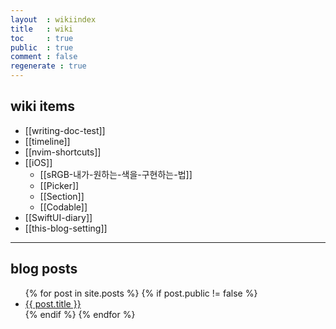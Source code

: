 ```yaml
---
layout  : wikiindex
title   : wiki
toc     : true
public  : true
comment : false
regenerate : true
---
```


## wiki items
* [[writing-doc-test]]
* [[timeline]]
* [[nvim-shortcuts]] 
* [[iOS]]
	* [[sRGB-내가-원하는-색을-구현하는-법]]
	* [[Picker]]
	* [[Section]]
	* [[Codable]]
* [[SwiftUI-diary]]
* [[this-blog-setting]]

---

## blog posts
<div>
    <ul>
{% for post in site.posts %}
    {% if post.public != false %}
        <li>
            <a class="post-link" href="{{ post.url | prepend: site.baseurl }}">
                {{ post.title }}
            </a>
        </li>
    {% endif %}
{% endfor %}
    </ul>
</div>

